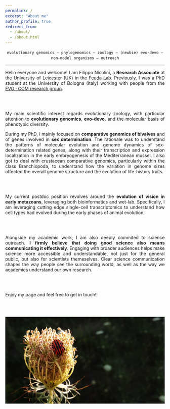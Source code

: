 ```yaml
---
permalink: /
excerpt: "About me"
author_profile: true
redirect_from: 
  - /about/
  - /about.html
---
```


<style>
  hr {
  border: none;
  height: 2px;
  /* Set the hr color */
  color: #b9babd;  /* old IE */
  background-color: #b9babd;  /* Modern Browsers */
  }
</style>

<div style="text-align: center">
<code>evolutionary genomics – phylogenomics – zoology – (newbie) evo-devo – non-model organisms – outreach</code>
</div>

<hr>


<div style="text-align: justify">
  Hello everyone and welcome! I am Filippo Nicolini, a <b>Research Associate</b> at the University of Leicester (UK) in the <a href="https://sites.google.com/view/feudalab/home" target="blank">Feuda Lab</a>. Previously, I was a PhD student at the University of Bologna (Italy) working with people from the <a href="https://sites.google.com/view/evo-com-unibo/home" target="_blank">EVO · COM research group</a>.
  
  <br><br>
  
  My main scientific interest regards evolutionary zoology, with particular attention to <b>evolutionary genomics</b>, <b>evo-devo</b>, and the molecular basis of phenotypic diversity.
  
  During my PhD, I mainly focused on <b>comparative genomics of bivalves</b> and of genes involved in <b>sex determination</b>. The rationale was to understand the patterns of molecular evolution and genome dynamics of sex-determination related genes, along with their transcription and expression localization in the early embryogenesis of the Mediterranean mussel. I also got to deal with crustacean comparative genomics, particularly within the class Branchiopoda, to understand how the variation in genome sizes affected the overall genome structure and the evolution of life-history traits.
  
  <br><br>
  
  My current postdoc position revolves around the <b>evolution of vision in early metazoans</b>, leveraging both bioinformatics and wet-lab. Specifically, I am leveraging cutting edge single-cell transcriptomics to understand how cell types had evolved during the early phases of animal evolution.
  
  <br><br>

  Alongside my academic work, I am also deeply commited to science outreach. <b>I firmly believe that doing good science also means communicating it effectively</b>. Engaging with broader audiences helps make science more accessible and understandable, not just for the general public, but also for scientists themeselves. Clear science communication shapes the way people see the surrounding world, as well as the way we academics understand our own research.

  <br><br>
  
  Enjoy my page and feel free to get in touch!!

  <br><br>
</div>

![homepic](/images/homepic_reduced.jpg)